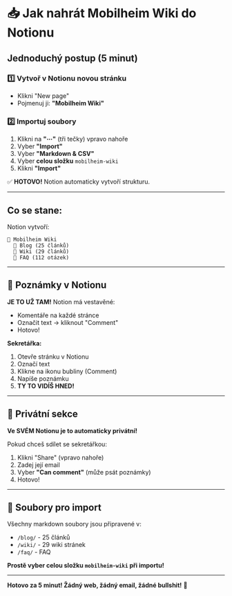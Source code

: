 # 📥 Jak nahrát Mobilheim Wiki do Notionu

## Jednoduchý postup (5 minut)

### 1️⃣ Vytvoř v Notionu novou stránku
- Klikni "New page"
- Pojmenuj ji: **"Mobilheim Wiki"**

### 2️⃣ Importuj soubory
1. Klikni na **"⋯"** (tři tečky) vpravo nahoře
2. Vyber **"Import"**
3. Vyber **"Markdown & CSV"**
4. Vyber **celou složku** `mobilheim-wiki`
5. Klikni **"Import"**

✅ **HOTOVO!** Notion automaticky vytvoří strukturu.

---

## Co se stane:

Notion vytvoří:
```
📁 Mobilheim Wiki
  📁 Blog (25 článků)
  📁 Wiki (29 článků)
  📁 FAQ (112 otázek)
```

---

## 📝 Poznámky v Notionu

**JE TO UŽ TAM!** Notion má vestavěné:
- Komentáře na každé stránce
- Označit text → kliknout "Comment"
- Hotovo!

**Sekretářka:**
1. Otevře stránku v Notionu
2. Označí text
3. Klikne na ikonu bubliny (Comment)
4. Napíše poznámku
5. **TY TO VIDÍŠ HNED!**

---

## 🔐 Privátní sekce

**Ve SVÉM Notionu je to automaticky privátní!**

Pokud chceš sdílet se sekretářkou:
1. Klikni "Share" (vpravo nahoře)
2. Zadej její email
3. Vyber **"Can comment"** (může psát poznámky)
4. Hotovo!

---

## 📂 Soubory pro import

Všechny markdown soubory jsou připravené v:
- `/blog/` - 25 článků
- `/wiki/` - 29 wiki stránek
- `/faq/` - FAQ

**Prostě vyber celou složku `mobilheim-wiki` při importu!**

---

**Hotovo za 5 minut! Žádný web, žádný email, žádné bullshit!** 🚀
